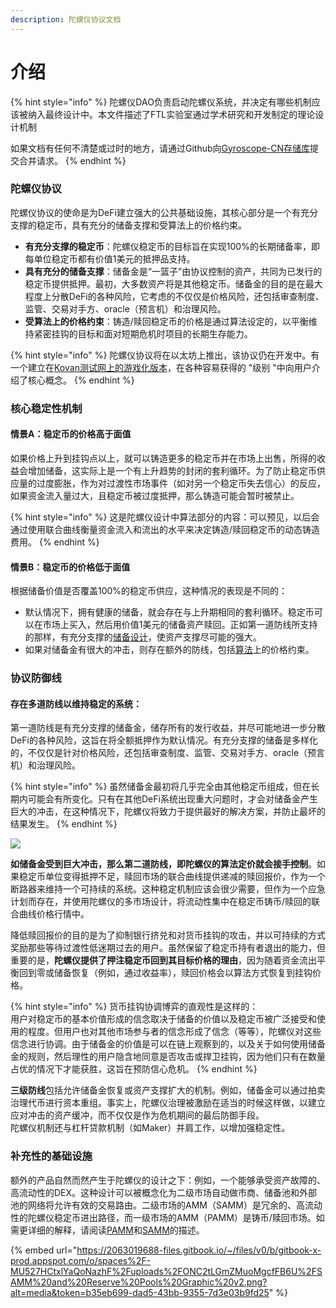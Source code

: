 ```yaml
---
description: 陀螺仪协议文档
---
```


# 介绍

{% hint style="info" %}
陀螺仪DAO负责启动陀螺仪系统，并决定有哪些机制应该被纳入最终设计中。本文件描述了FTL实验室通过学术研究和开发制定的理论设计机制

如果文档有任何不清楚或过时的地方，请通过Github向[Gyroscope-CN存储库](https://github.com/darktuJJ/GitBook/tree/Gyroscope-CN)提交合并请求。
{% endhint %}

### 陀螺仪协议

陀螺仪协议的使命是为DeFi建立强大的公共基础设施，其核心部分是一个有充分支撑的稳定币，具有充分的储备支撑和受算法上的价格约束。

* **有充分支撑的稳定币**：陀螺仪稳定币的目标旨在实现100%的长期储备率，即每单位稳定币都有价值1美元的抵押品支持。
* **具有充分的储备支撑**：储备金是“一篮子”由协议控制的资产，共同为已发行的稳定币提供抵押。最初，大多数资产将是其他稳定币。储备金的目的是在最大程度上分散DeFi的各种风险，它考虑的不仅仅是价格风险，还包括审查制度、监管、交易对手方、oracle（预言机）和治理风险。
* **受算法上的价格约束**：铸造/赎回稳定币的价格是通过算法设定的，以平衡维持紧密挂钩的目标和面对短期危机时项目的长期生存能力。

{% hint style="info" %}
陀螺仪协议将在以太坊上推出，该协议仍在开发中。有一个建立在[Kovan测试网上的游戏化版本](游戏化测试网/游戏化测试网教程.md)，在各种容易获得的 "级别 "中向用户介绍了核心概念。
{% endhint %}

### 核心稳定性机制

#### 情景A：稳定币的价格高于面值

如果价格上升到挂钩点以上，就可以铸造更多的稳定币并在市场上出售，所得的收益会增加储备，这实际上是一个有上升趋势的封闭的套利循环。为了防止稳定币供应量的过度膨胀，作为对过渡性市场事件（如对另一个稳定币失去信心）的反应，如果资金流入量过大，且稳定币被过度抵押，那么铸造可能会暂时被禁止。

{% hint style="info" %}
这是陀螺仪设计中算法部分的内容：可以预见，以后会通过使用联合曲线衡量资金流入和流出的水平来决定铸造/赎回稳定币的动态铸造费用。
{% endhint %}

#### 情景B：稳定币的价格低于面值

根据储备价值是否覆盖100%的稳定币供应，这种情况的表现是不同的：

* 默认情况下，拥有健康的储备，就会存在与上升期相同的套利循环。稳定币可以在市场上买入，然后用价值1美元的储备资产赎回。正如第一道防线所支持的那样，有充分支撑的[储备设计](陀螺仪概述/核心要素/储备设计.md)，使资产支撑尽可能的强大。
* 如果对储备金有很大的冲击，则存在额外的防线，包括[算法](陀螺仪概述/核心要素/算法定价/)上的价格约束。

### 协议防御线

#### 存在多道防线以维持稳定的系统：

第一道防线是有充分支撑的储备金，储存所有的发行收益，并尽可能地进一步分散DeFi的各种风险，这旨在将全额抵押作为默认情况。有充分支撑的储备是多样化的，不仅仅是针对价格风险，还包括审查制度、监管、交易对手方、oracle（预言机）和治理风险。

{% hint style="info" %}
虽然储备金最初将几乎完全由其他稳定币组成，但在长期内可能会有所变化。只有在其他DeFi系统出现重大问题时，才会对储备金产生巨大的冲击，在这种情况下，陀螺仪将致力于提供最好的解决方案，并防止最坏的结果发生。
{% endhint %}

![](https://2063019688-files.gitbook.io/\~/files/v0/b/gitbook-x-prod.appspot.com/o/spaces%2F-MU527HCtxlYaQoNazhF%2Fuploads%2FPoCpe2N4EwTMBf5oEH1q%2FVaults%20Graphic%20v2.png?alt=media\&token=afee2403-d4a8-4d16-bc63-003d8356fa07)

**如储备金受到巨大冲击，那么第二道防线，即陀螺仪的算法定价就会接手控制**。如果稳定币单位变得抵押不足，赎回市场的联合曲线提供递减的赎回报价，作为一个断路器来维持一个可持续的系统。这种稳定机制应该会很少需要，但作为一个应急计划而存在，并使用陀螺仪的多市场设计，将流动性集中在稳定币铸币/赎回的联合曲线价格行情中。

降低赎回报价的目的是为了抑制银行挤兑和对货币挂钩的攻击，并以可持续的方式奖励那些等待过渡性低迷期过去的用户。虽然保留了稳定币持有者退出的能力，但重要的是，**陀螺仪提供了押注稳定币回到其目标价格的理由**，因为随着资金流出平衡回到零或储备恢复（例如，通过收益率），赎回价格会以算法方式恢复到挂钩价格。

{% hint style="info" %}
货币挂钩协调博弈的直观性是这样的：\
用户对稳定币的基本价值形成的信念取决于储备的价值以及稳定币被广泛接受和使用的程度。但用户也对其他市场参与者的信念形成了信念（等等），陀螺仪对这些信念进行协调。由于储备金的价值是可以在链上观察到的，以及关于如何使用储备金的规则，然后理性的用户隐含地同意是否攻击或捍卫挂钩，因为他们只有在数量占优的情况下才能获胜，这旨在预防信心危机。
{% endhint %}

**三级防线**包括允许储备金恢复或资产支撑扩大的机制。例如，储备金可以通过拍卖治理代币进行资本重组。事实上，陀螺仪治理被激励在适当的时候这样做，以建立应对冲击的资产缓冲，而不仅仅是作为危机期间的最后防御手段。\
陀螺仪机制还与杠杆贷款机制（如Maker）并肩工作，以增加强稳定性。

### 补充性的基础设施

额外的产品自然而然产生于陀螺仪的设计之下：例如，一个能够承受资产故障的、高流动性的DEX。这种设计可以被概念化为二级市场自动做市商、储备池和外部池的网络将允许有效的交易路由。二级市场的AMM（SAMM）是冗余的、高流动性的陀螺仪稳定币进出路径，而一级市场的AMM（PAMM）是铸币/赎回市场。如需更详细的解释，请阅读[PAMM](陀螺仪概述/核心要素/算法定价/一级市场AMM.md)和[SAMM](陀螺仪概述/核心要素/算法定价/二级市场AMM.md)的描述。

{% embed url="https://2063019688-files.gitbook.io/~/files/v0/b/gitbook-x-prod.appspot.com/o/spaces%2F-MU527HCtxlYaQoNazhF%2Fuploads%2FONC2tLGmZMuoMgcfFB6U%2FSAMM%20and%20Reserve%20Pools%20Graphic%20v2.png?alt=media&token=b35eb699-dad5-43bb-9355-7d3e03b9fd25" %}

